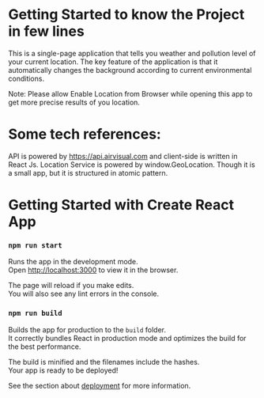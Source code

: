 # Getting Started to know the Project in few lines

This is a single-page application that tells you weather and pollution level of your current location.
The key feature of the application is that it automatically changes the background according to current environmental conditions.

Note: Please allow Enable Location from Browser while opening this app to get more precise results of you location.

# Some tech references:
API is powered by https://api.airvisual.com and client-side is written in React Js.
Location Service is powered by window.GeoLocation.
Though it is a small app, but it is structured in atomic pattern.

# Getting Started with Create React App

### `npm run start`

Runs the app in the development mode.\
Open [http://localhost:3000](http://localhost:3000) to view it in the browser.

The page will reload if you make edits.\
You will also see any lint errors in the console.

### `npm run build`

Builds the app for production to the `build` folder.\
It correctly bundles React in production mode and optimizes the build for the best performance.

The build is minified and the filenames include the hashes.\
Your app is ready to be deployed!

See the section about [deployment](https://facebook.github.io/create-react-app/docs/deployment) for more information.
